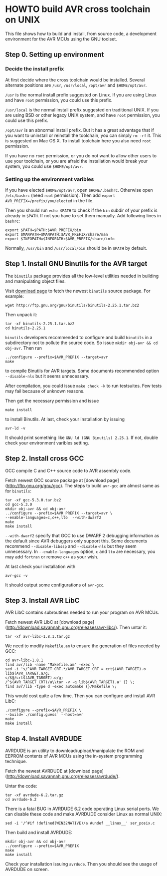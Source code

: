 # HOWTO build AVR cross toolchain on UNIX

This file shows how to build and install, from source code, a
development environment for the AVR MCUs using the GNU toolset.

## Step 0. Setting up environment

### Decide the install prefix

At first decide where the cross toolchain would be installed.
Several alternate positions are `/usr`, `/usr/local`, `/opt/avr`
and `$HOME/opt/avr`.

`/usr` is the normal install prefix suggested on Linux. If you
are using Linux and have `root` permission, you could use this
prefix.

`/usr/local` is the normal install prefix suggested on traditional
UNIX. If you are using BSD or other legacy UNIX system, and have
`root` permission, you could use this prefix.

`/opt/avr` is an abnormal install prefix. But it has a great
advantage that if you want to uninstall or reinstall the toolchain,
you can simply `rm -rf` it. This is suggested on Mac OS X. To
install toolchain here you also need `root` permission.

If you have no `root` permission, or you do not want to allow other
users to use your toolchain, or you are afraid the installation
would break your system, you could use `$HOME/opt/avr`.

### Setting up the environment varibles

If you have elected `$HOME/opt/avr`, open `$HOME/.bashrc`.
Otherwise open `/etc/bashrc` (need `root` permission). Then add
`export AVR_PREFIX=/prefix/you/elected` in the file.

Then you should run `echo $PATH` to check if the `bin` subdir of
your prefix is already in `$PATH`. If not you have to set them
manually. Add following lines in `bashrc`:

	export $PATH=$PATH:$AVR_PREFIX/bin
	export $MANPATH=$MANPATH:$AVR_PREFIX/share/man
	export $INFOPATH=$INFOPATH:$AVR_PREFIX/share/info

Normally, `/usr/bin` and `/usr/local/bin` should be in `$PATH`
by default.

## Step 1. Install GNU Binutils for the AVR target

The `binutils` package provides all the low-level utilities
needed in building and manipulating object files.

Visit [download page](http://ftp.gnu.org/gnu/binutils) to fetch
the newest `binutils` source package. For example:

	wget http://ftp.gnu.org/gnu/binutils/binutils-2.25.1.tar.bz2

Then unpack it:

	tar -xf binutils-2.25.1.tar.bz2
	cd binutils-2.25.1

`binutils` developers recommended to configure and build `binutils`
in a subdirectory not to pollute the source code. So issue
`mkdir obj-avr && cd obj-avr`. Then run

	../configure --prefix=$AVR_PREFIX --target=avr
	make

to compile Binutils for AVR targets. Some documents recommended
option `--disable-nls` but it seems unnecessary.

After compilation, you could issue `make check -k` to run testsuites.
Few tests may fail because of unknown reasons.

Then get the necessary permission and issue

	make install

to install Binutils. At last, check your installation by issuing

	avr-ld -v

It should print something like `GNU ld (GNU Binutils) 2.25.1`. If not,
double check your environment varibles setting.

## Step 2. Install cross GCC

GCC compile C and C++ source code to AVR assembly code.

Fetch newest GCC source package at [download page]
(http://ftp.gnu.org/gnu/gcc). The steps to build `avr-gcc` are
almost same as for `binutils`:

	tar -xf gcc-5.3.0.tar.bz2
	cd gcc-5.3.0
	mkdir obj-avr && cd obj-avr
	../configure --prefix=$AVR_PREFIX --target=avr \
	--enable-languages=c,c++,lto  --with-dwarf2
	make
	make install

`--with-dwarf2` specify that GCC to use DWARF 2 debugging
information as the default since AVR debuggers only support this.
Some documents recommend `--disable-libssp` and `--disable-nls`
but they seem unnecessary. In `--enable-languages` option, `c` and
`lto` are necessary, you may add `fortran` or remove `c++` as your
wish.

At last check your installation with

	avr-gcc -v

It should output some configurations of `avr-gcc`.

## Step 3. Install AVR LibC

AVR LibC contains subroutines needed to run your program on AVR MCUs.

Fetch newest AVR LibC at [download page]
(http://download.savannah.gnu.org/releases/avr-libc/). Then untar it:

	tar -xf avr-libc-1.8.1.tar.gz

We need to modify `Makefile.am` to ensure the generation of files
needed by GCC:

	cd avr-libc-1.8.1
	find avr/lib -name "Makefile.am" -exec \
	sed -i 's/^AVR_TARGET_CRT.*/AVR_TARGET_CRT = crt$(AVR_TARGET).o lib$(AVR_TARGET.a/g;
	s/$@/crt$(AVR_TARGET).o/g;
	/^$(AVR_TARGET_CRT)/a\\tar -v -q lib$(AVR_TARGET).a' {} \;
	find avr/lib -type d -exec automake {}/Makefile \;

This would cost quite a few time. Then you can configure and install
AVR LibC:

	./configure --prefix=$AVR_PREFIX \
	--build=`./config.guess` --host=avr
	make
	make install

## Step 4. Install AVRDUDE

AVRDUDE is an utility to download/upload/manipulate the ROM and
EEPROM contents of AVR MCUs using the in-system programming technique.

Fetch the newest AVRDUDE at [download page]
(http://download.savannah.gnu.org/releases/avrdude/).

Untar the code:

	tar -xf avrdude-6.2.tar.gz
	cd avrdude-6.2

There is a fatal BUG in AVRDUDE 6.2 code operating Linux serial ports.
We can disable these code and make AVRDUDE consider Linux as normal
UNIX:

	sed -i '/^#if !defined(WIN32NATIVE)/a #undef __linux__' ser_posix.c

Then build and install AVRDUDE:

	mkdir obj-avr && cd obj-avr
	../configure --prefix=$AVR_PREFIX
	make
	make install

Check your installation issuing `avrdude`. Then you should see the
usage of AVRDUDE on screen.
